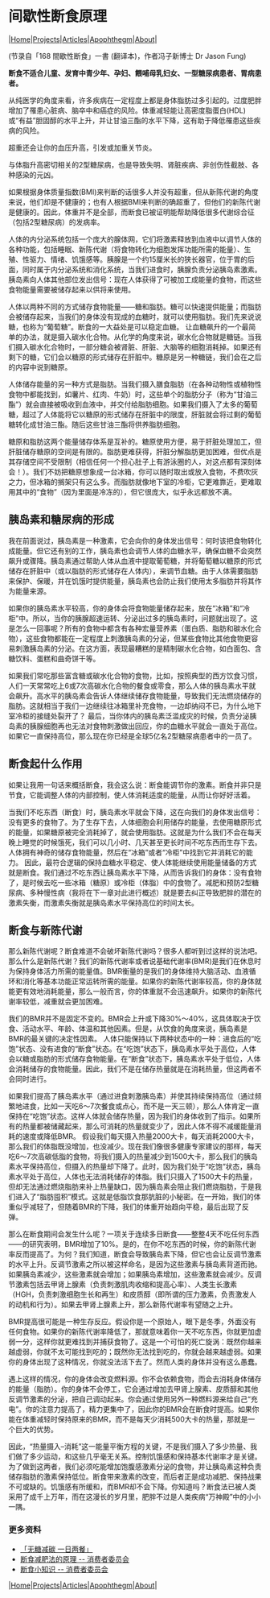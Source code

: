 # 间歇性断食原理

|[Home](/README.md)|[Projects](/projects.md)|[Articles](/articles.md)|[Apophthegm](/apophthegm.md)|[About](/about.md)|

 (节录自「168 間歇性断食」一書 (翻译本)，作者冯子新博士 Dr Jason Fung)  

**断食不适合儿童、发育中青少年、孕妇、餵哺母乳妇女、一型糖尿病患者、胃病患者。**   

从纯医学的角度来看，许多疾病在一定程度上都是身体脂肪过多引起的。过度肥胖增加了罹患心脏病、脑卒中和癌症的风险。体重减轻能让高密度脂蛋白(HDL)或“有益”胆固醇的水平上升，并让甘油三酯的水平下降，这有助于降低罹患这些疾病的风险。

超重还会让你的血压升高，引发或加重关节炎。

与体脂升高密切相关的2型糖尿病，也是导致失明、肾脏疾病、非创伤性截肢、各种感染的元凶。

如果根据身体质量指数(BMI)来判断的话很多人并没有超重，但从新陈代谢的角度来说，他们却是不健康的；也有人根据BMI来判断的确超重了，但他们的新陈代谢是健康的。因此，体重并不是全部，而断食已被证明能帮助降低很多代谢综合征（包括2型糖尿病）的发病率。

人体的内分泌系统包括一个庞大的腺体网，它们将激素释放到血液中以调节人体的各种功能，包括睡眠、新陈代谢（将食物转化为细胞发挥功能所需的能量）、生殖、性驱力、情绪、饥饿感等。胰腺是一个约15厘米长的狭长器官，位于胃的后面，同时属于内分泌系统和消化系统，当我们进食时，胰腺负责分泌胰岛素激素。胰岛素向人体其他部位发出信号：现在人体获得了可被加工成能量的食物，而这些食物能量需要被储存起来以供将来使用。

人体以两种不同的方式储存食物能量——糖和脂肪。糖可以快速提供能量；而脂肪会被储存起来，当我们的身体没有现成的血糖时，就可以使用脂肪。我们先来说说糖，也称为“葡萄糖”。断食的一大益处是可以稳定血糖。
让血糖飙升的一个最简单的办法，就是摄入碳水化合物。从化学的角度来说，碳水化合物就是糖链。当我们摄入碳水化合物时，一部分糖会被肾脏、肝脏、大脑等的细胞消耗掉。如果还有剩下的糖，它们会以糖原的形式储存在肝脏中。糖原是另一种糖链，我们会在之后的内容中说到糖原。

人体储存能量的另一种方式是脂肪。当我们摄入膳食脂肪（在各种动物性或植物性食物中都能找到，如薯片、红肉、牛奶）时，这些单个的脂肪分子（称为“甘油三酯”）就会直接被吸收到血液中，并交付给脂肪细胞。如果我们摄入了太多的葡萄糖，超过了人体能将它以糖原的形式储存在肝脏中的限度，肝脏就会将过剩的葡萄糖转化成甘油三酯。随后这些甘油三酯将供养脂肪细胞。

糖原和脂肪这两个能量储存体系是互补的。糖原使用方便，易于肝脏处理加工，但肝脏储存糖原的空间是有限的。脂肪更难获得，肝脏分解脂肪更加困难，但优点是其存储空间不受限制（相信任何一个担心肚子上有游泳圈的人，对这点都有深刻体会！）。我们不妨把糖原想象成一台冰箱，你可以随时取出或放入食物，不费吹灰之力，但冰箱的搁架只有这么多。而脂肪就像地下室的冷柜，它更难靠近，更难取用其中的“食物”（因为里面是冷冻的），但它很庞大，似乎永远都放不满。

## 胰岛素和糖尿病的形成

我在前面说过，胰岛素是一种激素，它会向你的身体发出信号：何时该把食物转化成能量。但它还有别的工作，胰岛素也会调节人体的血糖水平，确保血糖不会突然飙升或骤降。胰岛素通过帮助人体从血液中提取葡萄糖，并将葡萄糖以糖原的形式储存在肝脏中（或以脂肪的形式储存在人体内），来调节血糖。由于人体需要脂肪来保护、保暖，并在饥饿时提供能量，胰岛素也会防止我们使用太多脂肪并将其作为能量来源。

如果你的胰岛素水平较高，你的身体会将食物能量储存起来，放在“冰箱”和“冷柜”中。所以，当你的胰腺超速运转、分泌出过多的胰岛素时，问题就出现了。这是怎么一回事呢？所有的食物中都含有各种宏量营养素（蛋白质、脂肪和碳水化合物），这些食物都能在一定程度上刺激胰岛素的分泌，但某些食物比其他食物更容易刺激胰岛素的分泌。在这方面，表现最糟糕的是精制碳水化合物，如白面包、含糖饮料、蛋糕和曲奇饼干等。

如果我们常吃那些富含糖或碳水化合物的食物，比如，按照典型的西方饮食习惯，人们一天常常吃上6或7次高碳水化合物的餐食或零食，那么人体的胰岛素水平就会飙升。高水平的胰岛素会告诉人体继续储存食物能量，导致我们无法燃烧储存的脂肪。这就相当于我们一边继续往冰箱里补充食物，一边却纳闷不已，为什么地下室冷柜的接缝处裂开了？
最后，当你体内的胰岛素泛滥成灾的时候，负责分泌胰岛素的胰腺细胞再也无法对食物刺激做出回应，你的血糖水平就会一直处于高位。如果它一直保持高位，那么现在你已经是全球5亿名2型糖尿病患者中的一员了。

## 断食起什么作用

如果让我用一句话来概括断食，我会这么说：断食能调节你的激素。断食并非只是节食，它能调整人体的内部控制，使人体消耗适度的能量，从而让你好好活着。

当我们不吃东西（断食）时，胰岛素水平就会下降，这在向我们的身体发出信号：没有更多的食物了。为了生存下去，人体细胞会利用储存的能量，去使用糖原形式的能量，如果糖原被完全消耗掉了，就会使用脂肪。这就是为什么我们不会在每天晚上睡觉的时候饿死，我们可以几小时、几天甚至更长时间不吃东西而生存下去。人体拥有神奇的储存食物能量，然后在“冰箱”或者“冷柜”中找到它并消耗它的能力。
因此，最符合逻辑的保持血糖水平稳定、使人体能继续使用能量储备的方式就是断食。我们通过不吃东西让胰岛素水平下降，从而告诉我们的身体：没有食物了，是时候去吃一些冰箱（糖原）或冷柜（体脂）中的食物了。减肥和预防2型糖尿病、多种慢性病（我将在下一章对此进行概述）就是要去纠正导致肥胖的潜在的激素失衡，而激素失衡就是胰岛素水平保持高位的时间太长。

## 断食与新陈代谢

那么新陈代谢呢？断食难道不会破坏新陈代谢吗？很多人都听到过这样的说法吧。那么什么是新陈代谢？我们的新陈代谢率或者说基础代谢率(BMR)是我们在休息时为保持身体活力所需的能量值。BMR衡量的是我们的身体维持大脑活动、血液循环和消化等基本功能正常运转所需的能量。如果你的新陈代谢率较高，你的身体就能更有效地消耗能量，那么一般而言，你的体重就不会迅速飙升。如果你的新陈代谢率较低，减重就会更加困难。

我们的BMR并不是固定不变的。BMR会上升或下降30%～40%，这具体取决于饮食、活动水平、年龄、体温和其他因素。但是，从饮食的角度来说，胰岛素是BMR的最关键的决定性因素。
人体只能保持以下两种状态中的一种：进食后的“吃饱”状态、没有进食的“断食”状态。在“吃饱”状态下，胰岛素水平处于高位，人体会以糖或脂肪的形式储存食物能量。在“断食”状态下，胰岛素水平处于低位，人体会消耗储存的食物能量。因此，我们不是在储存热量就是在消耗热量，但这两者不会同时进行。

如果我们提高了胰岛素水平（通过进食刺激胰岛素）并使其持续保持高位（通过频繁地进食，比如一天吃6～7次餐食或点心，而不是一天三顿），那么人体肯定一直保持在“吃饱”状态。这样人体就会储存热量，因为我们的身体收到了指示。如果所有的热量都被储藏起来，那么可消耗的热量就变少了，因此人体不得不减缓能量消耗的速度或降低BMR。
假设我们每天摄入热量2000大卡，每天消耗2000大卡，那么我们的体脂既没增加，也没减少。现在我们像很多健康专家建议的那样，每天吃6～7次高碳低脂的食物，将我们摄入的热量减少到1500大卡，那么我们的胰岛素水平保持高位，但摄入的热量却下降了。此时，因为我们处于“吃饱”状态，胰岛素水平处于高位，人体也无法消耗储存的体脂。我们只摄入了1500大卡的热量，但却无法通过燃烧脂肪来补上热量缺口，因为胰岛素会阻止我们燃烧脂肪，于是我们进入了“脂肪囤积”模式。这就是低脂饮食那肮脏的小秘密。在一开始，我们的体重似乎减轻了，但随着BMR的下降，我们的体重开始趋向平稳，最后出现了反弹。

那么在断食期间会发生什么呢？一项关于连续多日断食——整整4天不吃任何东西——的研究表明，BMR增加了10%。是的，在你不吃东西的时候，你的新陈代谢率反而提高了。为何？我们知道，断食会导致胰岛素下降，但它也会让反调节激素的水平上升。反调节激素之所以被这样命名，是因为这些激素与胰岛素背道而驰。如果胰岛素减少，这些激素就会增加；如果胰岛素增加，这些激素就会减少。反调节激素包括去甲肾上腺素（负责刺激肌肉收缩和提高心率）、人类生长激素（HGH，负责刺激细胞生长和再生）和皮质醇（即所谓的压力激素，负责激发人的动机和行为）。如果去甲肾上腺素上升，那么新陈代谢率有望随之上升。

BMR提高很可能是一种生存反应。假设你是一个原始人，眼下是冬季，外面没有任何食物。如果你的新陈代谢率降低了，那就意味着你一天不吃东西，你就更加虚弱一分，这样你就更难找到并捕获食物了。这是一个可怕的死亡旋涡：既然你越来越虚弱，你就不太可能找到吃的；既然你无法找到吃的，你就会越来越虚弱。如果你的身体出现了这种情况，你就没法活下去了。然而人类的身体并没有这么愚蠢。

遇上这样的情况，你的身体会改变燃料源。你不会依赖食物，而会去消耗身体储存的能量（脂肪）。你的身体不会停工，它会通过增加去甲肾上腺素、皮质醇和其他反调节激素的分泌，把自己调动起来。你会通过使用另外一种燃料源来给自己“充电”。你的注意力提高了，精力更集中了，因此你的BMR会在断食时提高。如果你能在体重减轻时保持原来的BMR，而不是每天少消耗500大卡的热量，那就是一个巨大的优势。

因此，“热量摄入–消耗”这一能量平衡方程的关键，不是我们摄入了多少热量、我们做了多少运动，和这些几乎毫无关系。控制饥饿感和保持基本代谢率才是关键。为了做到这两者，我们必须吃能增加饱腹感激素分泌的食物，并让胰岛素这种负责储存脂肪的激素保持低位。断食带来激素的改变，而后者正是成功减肥、保持战果不可或缺的。饥饿感有所缓和，而BMR却不会下降。你知道吗？断食法已被人类采用了成千上万年，而在这漫长的岁月里，肥胖不过是人类疾病“万神殿”中的小小一隅。

### 更多资料

- [「无糖减碳 一日两餐」](/fasting_diabetes_fatty_liver.md)  
- [断食减肥法的原理 -- 消费者委员会](https://www.consumer.org.hk/sc/article/550-intermittent-fasting/550-intermittent-fasting-principle#tab)    
- [断食小知识 -- 消费者委员会](https://www.consumer.org.hk/sc/article/550-intermittent-fasting/550-intermittent-fasting-knowledge#tab)    

|[Home](/README.md)|[Projects](/projects.md)|[Articles](/articles.md)|[Apophthegm](/apophthegm.md)|[About](/about.md)|


